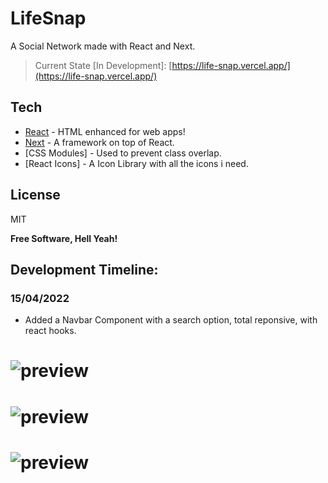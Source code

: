 # LifeSnap

A Social Network made with React and Next.

> Current State [In Development]: [https://life-snap.vercel.app/](https://life-snap.vercel.app/)

## Tech

- [React] - HTML enhanced for web apps!
- [Next] - A framework on top of React.
- [CSS Modules] - Used to prevent class overlap.
- [React Icons] - A Icon Library with all the icons i need.

## License

MIT

**Free Software, Hell Yeah!**

[react]: https://reactjs.org/
[next]: https://nextjs.org/

## Development Timeline:

### 15/04/2022

- Added a Navbar Component with a search option, total reponsive, with react hooks.

# ![preview](./dev/15-04-2022/Navbar/nav.png)

# ![preview](./dev/15-04-2022/Navbar/search.png)

# ![preview](./dev/15-04-2022/Navbar/mobilenav.png)
